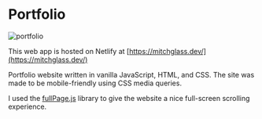 # Portfolio

![portfolio](https://user-images.githubusercontent.com/52224377/110433461-1747a680-8076-11eb-8377-9ae9a52dc7bd.PNG)

This web app is hosted on Netlify at [https://mitchglass.dev/](https://mitchglass.dev/)

Portfolio website written in vanilla JavaScript, HTML, and CSS. The site was made to be mobile-friendly using CSS media queries.

I used the [fullPage.js](https://github.com/alvarotrigo/fullPage.js) library to give the website a nice full-screen scrolling experience.
